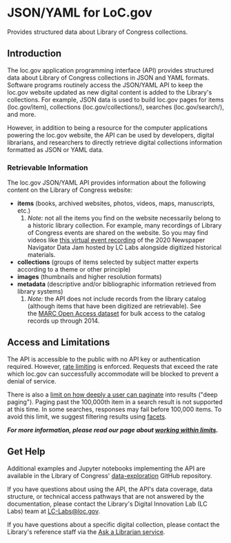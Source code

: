 JSON/YAML for LoC.gov
=====================

Provides structured data about Library of Congress collections.

Introduction
------------

The loc.gov application programming interface (API) provides structured data about Library of Congress collections in JSON and YAML formats. Software programs routinely access the JSON/YAML API to keep the loc.gov website updated as new digital content is added to the Library's collections. For example, JSON data is used to build loc.gov pages for items (loc.gov/item), collections (loc.gov/collections/), searches (loc.gov/search/), and more.

However, in addition to being a resource for the computer applications powering the loc.gov website, the API can be used by developers, digital librarians, and researchers to directly retrieve digital collections information formatted as JSON or YAML data.

### Retrievable Information

The loc.gov JSON/YAML API provides information about the following content on the Library of Congress website:

-   **items** (books, archived websites, photos, videos, maps, manuscripts, etc.)
    1.  *Note:* not all the items you find on the website necessarily belong to a historic library collection. For example, many recordings of Library of Congress events are shared on the website. So you may find videos like [this virtual event recording](https://www.loc.gov/item/webcast-9253/) of the 2020 Newspaper Navigator Data Jam hosted by LC Labs alongside digitized historical materials.
-   **collections** (groups of items selected by subject matter experts according to a theme or other principle)
-   **images** (thumbnails and higher resolution formats)
-   **metadata** (descriptive and/or bibliographic information retrieved from library systems)
    1.  *Note:* the API does not include records from the library catalog (although items that have been digitized are retrievable). See the [MARC Open Access dataset](https://www.loc.gov/cds/products/marcDist.php) for bulk access to the catalog records up through 2014.

Access and Limitations
----------------------

The API is accessible to the public with no API key or authentication required. However, [rate limiting](https://www.loc.gov/apis/json-and-yaml/working-within-limits/#rate-limits) is enforced. Requests that exceed the rate which loc.gov can successfully accommodate will be blocked to prevent a denial of service.

There is also a [limit on how deeply a user can paginate](https://www.loc.gov/apis/json-and-yaml/working-within-limits/#deep-paging) into results ("deep paging"). Paging past the 100,000th item in a search result is not supported at this time. In some searches, responses may fail before 100,000 items. To avoid this limit, we suggest filtering results using [facets](https://www.loc.gov/apis/json-and-yaml/working-within-limits/#using-faceting).

***For more information, please read our page about [working within limits](https://www.loc.gov/apis/json-and-yaml/working-within-limits).***

Get Help
--------

Additional examples and Jupyter notebooks implementing the API are available in the Library of Congress' [data-exploration](https://github.com/LibraryOfCongress/data-exploration) GitHub repository.

If you have questions about using the API, the API's data coverage, data structure, or technical access pathways that are not answered by the documentation, please contact the Library's Digital Innovation Lab (LC Labs) team at <LC-Labs@loc.gov>.

If you have questions about a specific digital collection, please contact the Library's reference staff via the [Ask a Librarian service](https://ask.loc.gov/).